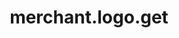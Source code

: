 ---
layout: SpecialLayout
title: merchant.logo.get
description: Endpoint description.
api: merchant
schema: merchant.logo
operationId: merchant.logo.get
operation: get
method: get
authLevel: SECRET
authRoles: Any
---